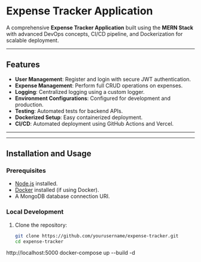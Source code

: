 # Expense Tracker Application

A comprehensive **Expense Tracker Application** built using the **MERN Stack** with advanced DevOps concepts, CI/CD pipeline, and Dockerization for scalable deployment.

---

## Features
- **User Management**: Register and login with secure JWT authentication.
- **Expense Management**: Perform full CRUD operations on expenses.
- **Logging**: Centralized logging using a custom logger.
- **Environment Configurations**: Configured for development and production.
- **Testing**: Automated tests for backend APIs.
- **Dockerized Setup**: Easy containerized deployment.
- **CI/CD**: Automated deployment using GitHub Actions and Vercel.

---


---

## Installation and Usage

### Prerequisites
- [Node.js](https://nodejs.org/) installed.
- [Docker](https://www.docker.com/) installed (if using Docker).
- A MongoDB database connection URI.

### Local Development
1. Clone the repository:
   ```bash
   git clone https://github.com/yourusername/expense-tracker.git
   cd expense-tracker
http://localhost:5000
docker-compose up --build -d

